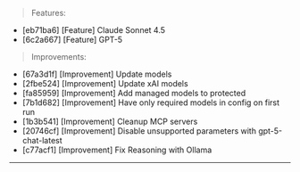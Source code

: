 > Features:
- [eb71ba6] [Feature] Claude Sonnet 4.5
- [6c2a667] [Feature] GPT-5

> Improvements:
- [67a3d1f] [Improvement] Update models
- [2fbe524] [Improvement] Update xAI models
- [fa85959] [Improvement] Add managed models to protected
- [7b1d682] [Improvement] Have only required models in config on first run
- [1b3b541] [Improvement] Cleanup MCP servers
- [20746cf] [Improvement] Disable unsupported parameters with gpt-5-chat-latest
- [c77acf1] [Improvement] Fix Reasoning with Ollama


---
